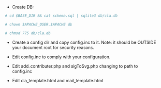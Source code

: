* Create DB:

```bash
# cd $BASE_DIR && cat schema.sql | sqlite3 db/cla.db 

# chown $APACHE_USER.$APACHE db

# chmod 775 db/cla.db
```
* Create a config dir and copy config.inc to it.
Note: it should be OUTSIDE your document root for security reasons.

* Edit config.inc to comply with your configuration.

* Edit add_contributer.php and sigToSvg.php changing to path to config.inc

* Edit cla_template.html and mail_template.html  

